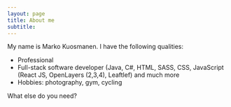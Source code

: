 ```yaml
---
layout: page
title: About me
subtitle: 
---
```


My name is Marko Kuosmanen. I have the following qualities:

- Professional
- Full-stack software developer (Java, C#, HTML, SASS, CSS, JavaScript (React JS, OpenLayers (2,3,4), Leaftlef) and much more
- Hobbies: photography, gym, cycling

What else do you need?

